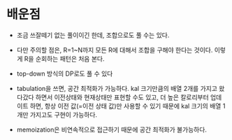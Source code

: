 # 배운점
- 조금 쓰잘떼기 없는 풀이이긴 한데, 조합으로도 풀 수는 있다.
- 다만 주의할 점은, R=1~N까지 모든 R에 대해서 조합을 구해야 한다는 것이다. 이렇게 R을 순회하는 패턴은 처음 본다.

- top-down 방식의 DP로도 풀 수 있다
- tabulation을 쓰면, 공간 최적화가 가능하다. kal 크기만큼의 배열 2개를 가지고 왔다갔다 하면서 이전상태와 현재상태만 표현할 수도 있고, 더 높은 칼로리부터 업데이트 하면, 항상 이전 값(=이전 상태 값)만 사용할 수 있기 때문에 kal 크기의 배열 1개만 가지고도 구현이 가능하다.
- memoization은 비연속적으로 접근하기 때문에 공간 최적화가 불가능하다.
